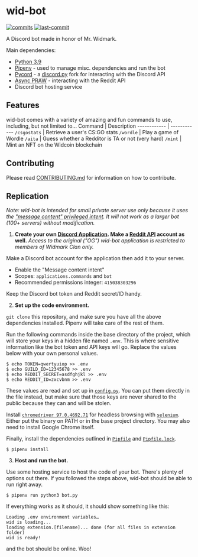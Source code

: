 # wid-bot 

[![commits](https://badgen.net/github/commits/ericpretzel/wid-bot/main)](https://github.com/ericpretzel/wid-bot/commit/main)
[![last-commit](https://badgen.net/github/last-commit/ericpretzel/wid-bot/main)](https://github.com/ericpretzel/wid-bot/last-commit/main)

A Discord bot made in honor of Mr. Widmark. 

Main dependencies:
- [Python 3.9](https://www.python.org/downloads/)
- [Pipenv](https://pipenv.pypa.io/en/latest/) - used to manage misc. dependencies and run the bot
- [Pycord](https://github.com/Pycord-Development/pycord) - a [discord.py](https://github.com/Rapptz/discord.py) fork for interacting with the Discord API
- [Async PRAW](https://github.com/praw-dev/asyncpraw) - interacting with the Reddit API
- Discord bot hosting service

## Features
wid-bot comes with a variety of amazing and fun commands to use, including, but not limited to...
Command      | Description
------------ | ------------
`/csgostats` | Retrieve a user's CS:GO stats
`/wordle`    | Play a game of Wordle
`/aita`      | Guess whether a Redditor is TA or not (very hard)
`/mint`      | Mint an NFT on the Widcoin blockchain

## Contributing
Please read [CONTRIBUTING.md](CONTRIBUTING.md) for information on how to contribute.

## Replication

*Note: wid-bot is intended for small private server use only because it uses the ["message content" privileged intent](https://support-dev.discord.com/hc/en-us/articles/4404772028055-Message-Content-Privileged-Intent-for-Verified-Bots). It will not work as a larger bot (100+ servers) without modification.*
1. **Create your own [Discord Application](https://discord.com/developers/applications). Make a [Reddit API](https://www.reddit.com/dev/api/) account as well.**
*Access to the original ("OG") wid-bot application is restricted to members of Widmark Clan only.*

Make a Discord bot account for the application then add it to your server.
- Enable the "Message content intent"
- Scopes: `applications.commands` and `bot`
- Recommended permissions integer: `415038303296`

Keep the Discord bot token and Reddit secret/ID handy.

2. **Set up the code environment.**

`git clone` this repository, and make sure you have all the above dependencies installed. Pipenv will take care of the rest of them. 

Run the following commands inside the base directory of the project, which will store your  keys in a hidden file named `.env`. This is where sensitive information like the bot token and API keys will go. Replace the values below with your own personal values.
```
$ echo TOKEN=qwertyuiop >> .env
$ echo GUILD_ID=12345678 >> .env
$ echo REDDIT_SECRET=asdfghjkl >> .env
$ echo REDDIT_ID=zxcvbnm >> .env
```
These values are read and set up in [`config.py`](config.py). You can put them directly in the file instead, but make sure that those keys are never shared to the public because they can and will be stolen.

Install [`chromedriver 97.0.4692.71`](https://chromedriver.storage.googleapis.com/index.html?path=97.0.4692.71/) for headless browsing with [`selenium`](https://www.selenium.dev/). Either put the binary on PATH or in the base project directory. You may also need to install Google Chrome itself.

Finally, install the dependencies outlined in [`Pipfile`](Pipfile) and [`Pipfile.lock`](Pipfile.lock). 
```
$ pipenv install
```

3. **Host and run the bot.**

Use some hosting service to host the code of your bot. There's plenty of options out there. If you followed the steps above, wid-bot should be able to run right away.
```
$ pipenv run python3 bot.py
``` 
If everything works as it should, it should show something like this:
```
Loading .env environment variables…
wid is loading...
loading extension.[filename]... done (for all files in extension folder)
wid is ready!
```
and the bot should be online. Woo!
